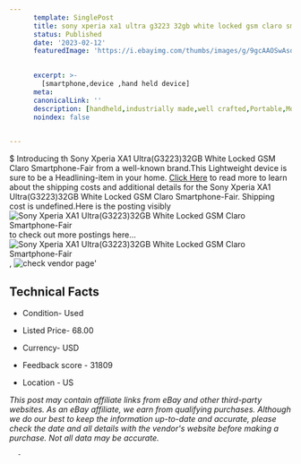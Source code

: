 ```yaml
---
      template: SinglePost
      title: sony xperia xa1 ultra g3223 32gb white locked gsm claro smartphone fair
      status: Published
      date: '2023-02-12'
      featuredImage: 'https://i.ebayimg.com/thumbs/images/g/9gcAAOSwAsdjqwCw/s-l225.jpg'
       

      excerpt: >-
        [smartphone,device ,hand held device]
      meta:
      canonicalLink: ''
      description: [handheld,industrially made,well crafted,Portable,Mobile,Compact,Convenient,Lightweight,Maneuverable,Man-portable,Miniature,Carriable,Hand-held,Light,Holdable,Transportable,Mobile device,Pocket-sized,On-the-go,Wireless,Cordless,Compact size,Convenient size, smartphone,device ,hand held device]
      noindex: false
      

---
```

$
      Introducing th Sony Xperia XA1 Ultra(G3223)32GB White Locked GSM  Claro Smartphone-Fair from a well-known brand.This Lightweight device  is sure to be a Headlining-item in your home. [Click Here](https://www.ebay.com/itm/175550900167?hash=item28dfa627c7%3Ag%3A9gcAAOSwAsdjqwCw&mkevt=1&mkcid=1&mkrid=711-53200-19255-0&campid=%253CePNCampaignId%253E&customid=%253CreferenceId%253E&toolid=10049) to read more to learn about the shipping costs and additional details for the Sony Xperia XA1 Ultra(G3223)32GB White Locked GSM  Claro Smartphone-Fair. Shipping cost is undefined.Here is the posting visibly ![Sony Xperia XA1 Ultra(G3223)32GB White Locked GSM  Claro Smartphone-Fair](https://i.ebayimg.com/thumbs/images/g/9gcAAOSwAsdjqwCw/s-l225.jpg) to check out more postings here... ![Sony Xperia XA1 Ultra(G3223)32GB White Locked GSM  Claro Smartphone-Fair](https://i.ebayimg.com/images/g/9gcAAOSwAsdjqwCw/s-l1600.jpg), ![check vendor page](https://origin-galleryplus.ebayimg.com/ws/web/175550900167_2_0_1/225x225.jpg,https://origin-galleryplus.ebayimg.com/ws/web/175550900167_3_0_1/225x225.jpg,https://origin-galleryplus.ebayimg.com/ws/web/175550900167_4_0_1/225x225.jpg,https://origin-galleryplus.ebayimg.com/ws/web/175550900167_5_0_1/225x225.jpg,https://origin-galleryplus.ebayimg.com/ws/web/175550900167_6_0_1/225x225.jpg,https://origin-galleryplus.ebayimg.com/ws/web/175550900167_7_0_1/225x225.jpg)'

      

 ## Technical Facts 



     
      

 - Condition- Used 


      

 - Listed Price- 68.00 


      

 - Currency- USD 


      

 - Feedback score - 31809 


      

 - Location - US 


      
      

 *_This post may contain affiliate links from eBay and other third-party websites. As an eBay affiliate, we earn from qualifying purchases. Although we do our best to keep the information up-to-date and accurate, please check the date and all details with the vendor's website before making a purchase. Not all data may be accurate._*




      -

